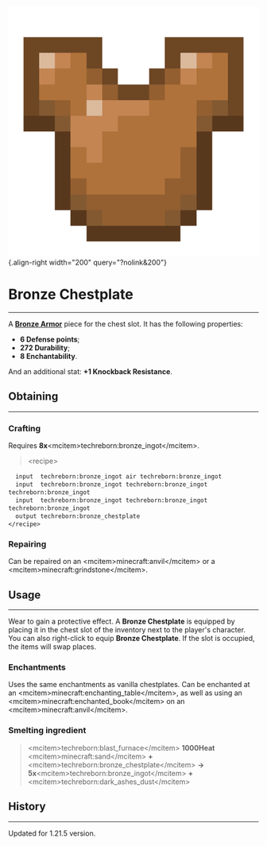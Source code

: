 ![Bronze Chestplate](/media/mods/techreborn/bronze_chestplate.png){.align-right width="200" query="?nolink&200"}

# Bronze Chestplate

---

A **[Bronze Armor](/items/armor/bronze_armor)** piece for the chest slot. It has the following properties:

- **6 Defense points**;
- **272 Durability**;
- **8 Enchantability**.

And an additional stat: **+1 Knockback Resistance**.

## Obtaining

---

### Crafting

Requires **8x**\<mcitem\>techreborn:bronze_ingot\</mcitem\>.

> \<recipe\>

      input  techreborn:bronze_ingot air techreborn:bronze_ingot
      input  techreborn:bronze_ingot techreborn:bronze_ingot techreborn:bronze_ingot
      input  techreborn:bronze_ingot techreborn:bronze_ingot techreborn:bronze_ingot
      output techreborn:bronze_chestplate
    </recipe>

### Repairing

Сan be repaired on an \<mcitem\>minecraft:anvil\</mcitem\> or a \<mcitem\>minecraft:grindstone\</mcitem\>.

## Usage

---

Wear to gain a protective effect. A **Bronze Chestplate** is equipped by placing it in the chest slot of the inventory next to the player's character. You can also right-click to equip **Bronze Chestplate**. If the slot is occupied, the items will swap places.

### Enchantments

Uses the same enchantments as vanilla chestplates. Can be enchanted at an \<mcitem\>minecraft:enchanting_table\</mcitem\>, as well as using an \<mcitem\>minecraft:enchanted_book\</mcitem\> on an \<mcitem\>minecraft:anvil\</mcitem\>.

### Smelting ingredient

> \<mcitem\>techreborn:blast_furnace\</mcitem\> **1000Heat**\
> \<mcitem\>minecraft:sand\</mcitem\> **+** \<mcitem\>techreborn:bronze_chestplate\</mcitem\> **-\> 5x**\<mcitem\>techreborn:bronze_ingot\</mcitem\> **+** \<mcitem\>techreborn:dark_ashes_dust\</mcitem\>

## History

---

Updated for 1.21.5 version.
